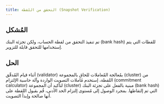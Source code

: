 ```yaml
---
title: التحقق من اللقطة (Snapshot Verification)
---
```


## المُشكل

تم تنفيذ التحقق من لقطة الحساب، ولكن تجزئة البنك (bank hash) للقطات التي يتم إستخدامها للتحقق قابلة للتزوير.

## الحل

أثناء قيام المُدقّق (validator) بمُعالجة المُعاملات للحاق بالمجموعة (cluster) من اللقطة، إستخدم مُاملات التصويت الواردة وآلة حاسبة الإلتزام (commitment calculator) لتأكيد أن المجموعة (cluster) مبنية بالفعل على تجزئة البنك (bank hash) التي تم إلتقاطها. بمجرد الوصول إلى مُستوى إلتزام الحد الأدنى، قُم بقبول اللقطة على أنها صالحة وإبدأ التصويت.

